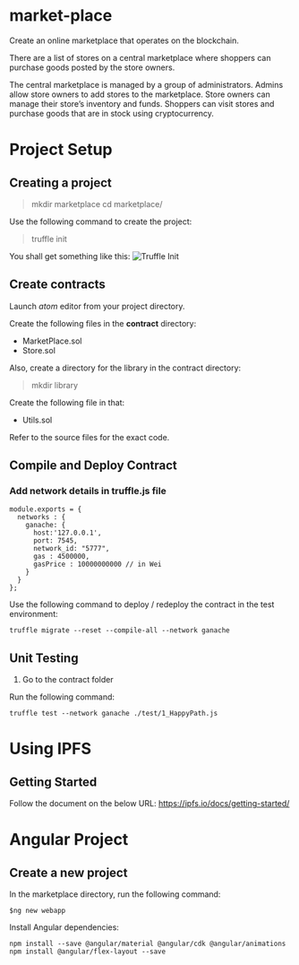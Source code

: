 # market-place
Create an online marketplace that operates on the blockchain.
 
There are a list of stores on a central marketplace where shoppers can purchase goods posted by the store owners.
 
The central marketplace is managed by a group of administrators. Admins allow store owners to add stores to the marketplace. Store owners can manage their store’s inventory and funds. Shoppers can visit stores and purchase goods that are in stock using cryptocurrency.

# Project Setup 

## Creating a project
> mkdir marketplace
> cd marketplace/

Use the following command to create the project:
> truffle init

You shall get something like this:
![Truffle Init](https://github.com/wtcalok/market-place/blob/master/Images/TruffleInit.png)

## Create contracts
Launch _atom_ editor from your project directory. 

Create the following files in the **contract** directory:
- MarketPlace.sol
- Store.sol

Also, create a directory for the library in the contract directory:
> mkdir library

Create the following file in that:
- Utils.sol

Refer to the source files for the exact code. 

## Compile and Deploy Contract
### Add network details in truffle.js file
```
module.exports = {
  networks : {
    ganache: {
      host:'127.0.0.1',
      port: 7545,
      network_id: "5777",
      gas : 4500000,
      gasPrice : 10000000000 // in Wei
    }
  }
};
```

Use the following command to deploy / redeploy the contract in the test environment:
```
truffle migrate --reset --compile-all --network ganache
```

## Unit Testing
1. Go to the contract folder

Run the following command:
```
truffle test --network ganache ./test/1_HappyPath.js 
```

# Using IPFS
## Getting Started
Follow the document on the below URL: https://ipfs.io/docs/getting-started/

# Angular Project
## Create a new project
In the marketplace directory, run the following command:
```
$ng new webapp
```

Install Angular dependencies:
```
npm install --save @angular/material @angular/cdk @angular/animations
npm install @angular/flex-layout --save
```



